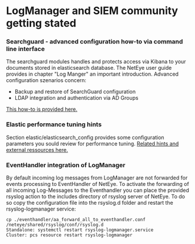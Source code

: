 # LogManager and SIEM community getting stated

### Searchguard - advanced configuration how-to via command line interface
The searchguard modules handles and protects access via Kibana to your documents stored in elasticsearch database.
The NetEye user guide provides in chapter "Log Manger" an important introduction. 
Advanced configuration szenarios concern:
- Backup and restore of SearchGuard configuration
- LDAP integration and authentication via AD Groups

[This how-to is provided here.](searchguard/README.md)

### Elastic performance tuning hints
Section elastic/elasticsearch_config provides some configuration parameters you sould review for performance tuning.
[Related hints and external ressources here.](elastic/elasticsearch_config/README.md)

### EventHandler integration of LogManager
By default incoming log messages from LogManager are not forwarded for events processing to EventHandler of NetEye.
To activate the forwarding of all incoming Log-Messages to the Eventhandler you can place the provided rsyslog action to the includes directory of rsyslog server of NetEye.
To do so copy the configuration file into the rsyslog.d folder and restart the rsyslog-logmanager service:
```
cp ./eventhandler/aa_forward_all_to_eventhandler.conf /neteye/shared/rsyslog/conf/rsyslog.d
Standalone: systemctl restart rsyslog-logmanager.service
Cluster: pcs resource restart rsyslog-logmanager
```
